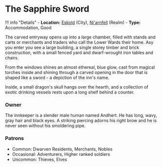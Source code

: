 # The Sapphire Sword

!!! info "Details"
    - **Location:** [Eskold](/geography/settlements/niarnfell/eskold) (City), [Ni'arnfell](/geography/realms/niarnfell/#the-toro-fields) (Realm)
    - **Type:** Accommodation, Good

The carved entryway opens up into a large chamber, filled with stands and carts or merchants and traders who call the Lower Wards their home.  Asy you enter you see a large building, a single storey timber and brick construction, with a small fenced yard and dwarf-wrought iron tables and chairs.

From the windows shines an almost ethereal, blue glow, cast from magical torches inside and shining through a carved opening in the door that is shaped like a sword - a depiction of the inn's name.

Inside, a small dragon's skull hangs over the hearth, and a collection of exotic drinking vessels rests upon a long shelf behind a counter.

### Owner
The innkeeper is a slender male human named Andhert. He has long, wavy, gray hair and black eyes. A striking piercing adorns his right brow and he is never seen without his smoldering pipe.

### Patrons
- Common: Dwarven Residents, Merchants, Nobles
- Occasional: Adventurers, Higher ranked soldiers
- Uncommon: Thieves, Elves